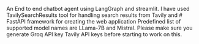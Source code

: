 An End to end chatbot agent using LangGraph and streamlit. I have used TavilySearchResults tool for handling search results from Tavily and # FastAPI framework for creating the web application
Predefined list of supported model names are LLama-7B and Mistral.
Please make sure you generate Groq API key  Tavily API keys before starting to work on this.
